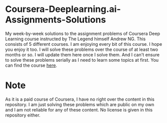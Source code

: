 # Coursera-Deeplearning.ai-Assignments-Solutions
My week-by-week solutions to the assignment problems of Coursera Deep Learning course instructed by The Legend himself Andrew NG. This consists of 5 different courses. I am enjoying every bit of this course. I hope you enjoy it too. 
I will solve these problems over the course of at least two months or so. I will update them here once I solve them. And I can't ensure to solve these problems serially as I need to learn some topics at first.
You can find the course [here](https://www.coursera.org/specializations/deep-learning).

# Note
As it is a paid course of Coursera, I have no right over the content in this repository. I am just solving these problems which are public on my own and I am not reliable for any of these content. No license is given in this repository either. 
